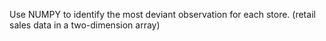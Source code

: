 Use NUMPY to identify the most deviant observation for each store. (retail sales data in a two-dimension array)
